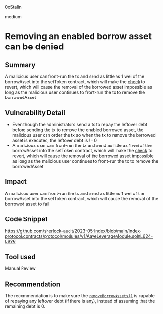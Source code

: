 0xStalin

medium

# Removing an enabled borrow asset can be denied

## Summary
A malicious user can front-run the tx and send as little as 1 wei of the borrowAsset into the setToken contract, which will make the [check](https://github.com/sherlock-audit/2023-05-Index/blob/main/index-protocol/contracts/protocol/modules/v1/AaveLeverageModule.sol#L630) to revert, which will cause the removal of the borrowed asset impossible as long as the malicious user continues to front-run the tx to remove the borrowedAsset

## Vulnerability Detail
-  Even though the administrators send a tx to repay the leftover debt before sending the tx to remove the enabled borrowed asset, the malicious user can order the tx so when the tx to remove the borrowed asset is executed, the leftover debt is != 0
- A malicious user can front-run the tx and send as little as 1 wei of the borrowAsset into the setToken contract, which will make the [check](https://github.com/sherlock-audit/2023-05-Index/blob/main/index-protocol/contracts/protocol/modules/v1/AaveLeverageModule.sol#L630) to revert, which will cause the removal of the borrowed asset impossible as long as the malicious user continues to front-run the tx to remove the borrowedAsset

## Impact
A malicious user can front-run the tx and send as little as 1 wei of the borrowAsset into the setToken contract, which will cause the removal of the borrowed asset to fail

## Code Snippet
https://github.com/sherlock-audit/2023-05-Index/blob/main/index-protocol/contracts/protocol/modules/v1/AaveLeverageModule.sol#L624-L636

## Tool used
Manual Review

## Recommendation
The recommendation is to make sure the [`removeBorrowAssets()`](https://github.com/sherlock-audit/2023-05-Index/blob/main/index-protocol/contracts/protocol/modules/v1/AaveLeverageModule.sol#L624-L636)  is capable of repaying any leftover debt (if there is any), instead of assuming that the remaining debt is 0.
